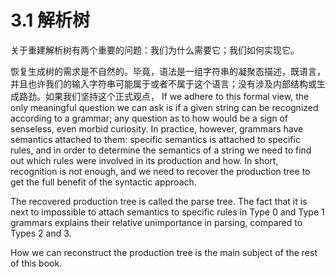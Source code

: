 # 3.1 解析树

关于重建解析树有两个重要的问题：我们为什么需要它；我们如何实现它。

恢复生成树的需求是不自然的。毕竟，语法是一组字符串的凝聚态描述，既语言，并且也许我们的输入字符串可能属于或者不属于这个语言；没有涉及内部结构或生成路劲。如果我们坚持这个正式观点， If we adhere to this formal view, the only meaningful question we can ask is if a given string can be recognized according to a grammar; any question as to how would be a sign of senseless, even morbid curiosity. In practice, however, grammars have semantics attached to them: specific semantics is attached to specific rules, and in order to determine the semantics of a string we need to find out which rules were involved in its production and how. In short, recognition is not enough, and we need to recover the production tree to get the full benefit of the syntactic approach.

The recovered production tree is called the parse tree. The fact that it is next to impossible to attach semantics to specific rules in Type 0 and Type 1 grammars explains their relative unimportance in parsing, compared to Types 2 and 3.

How we can reconstruct the production tree is the main subject of the rest of this book.